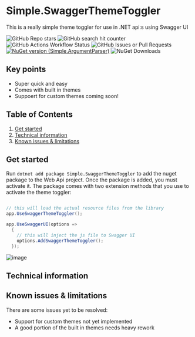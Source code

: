# Simple.SwaggerThemeToggler
This is a really simple theme toggler for use in .NET api:s using Swagger UI

![GitHub Repo stars](https://img.shields.io/github/stars/henkla/Simple.SwaggerThemeToggler)
![GitHub search hit counter](https://img.shields.io/github/search/henkla/Simple.SwaggerThemeToggler/goto)
![GitHub Actions Workflow Status](https://img.shields.io/github/actions/workflow/status/henkla/Simple.SwaggerThemeToggler/nuget-package.yml)
![GitHub Issues or Pull Requests](https://img.shields.io/github/issues/henkla/Simple.SwaggerThemeToggler)
[![NuGet version (Simple.ArgumentParser)](https://img.shields.io/nuget/v/Simple.SwaggerThemeToggler.svg?style=flat-square)](https://www.nuget.org/packages/Simple.SwaggerThemeToggler/)
![NuGet Downloads](https://img.shields.io/nuget/dt/Simple.SwaggerThemeToggler)


## Key points
* Super quick and easy
* Comes with built in themes
* Suppoert for custom themes coming soon!


## Table of Contents
1. [Get started](#get-started)
2. [Technical information](#technical-information)
3. [Known issues & limitations](#known-issues--limitations)


## Get started

Run `dotnet add package Simple.SwaggerThemeToggler` to add the nuget package to the Web Api project. Once the package is added, you must activate it. The package comes with two extension methods that you use to activate the theme toggler:

```csharp

// this will load the actual resource files from the library
app.UseSwaggerThemeToggler();

app.UseSwaggerUI(options =>
  {
    // this will inject the js file to Swagger UI
    options.AddSwaggerThemeToggler(); 
  });
```

![image](https://github.com/user-attachments/assets/2e93913b-8b5c-4084-a12f-e74933aa225b)


## Technical information

## Known issues & limitations

There are some issues yet to be resolved:
* Support for custom themes not yet implemented
* A good portion of the built in themes needs heavy rework

